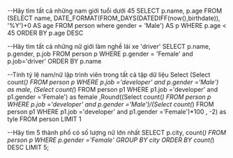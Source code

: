 

--Hãy tìm tất cả những nam giới tuổi dưới 45
SELECT p.name, p.age FROM 
(SELECT name, DATE_FORMAT(FROM_DAYS(DATEDIFF(now(),birthdate)), '%Y')+0 AS age 
FROM person where gender = 'Male') AS p WHERE p.age < 45  ORDER BY p.age DESC

--Hãy tìm tất cả những nữ giới làm nghề lái xe 'driver'
SELECT p.name, p.gender, p.job FROM person p WHERE p.gender = 'Female' and p.job='driver'
ORDER BY p.name

--Tính tỷ lệ nam/nữ lập trình viên trong tất cả tập dữ liệu
Select  (Select count(*) FROM person p 
WHERE p.job ='developer' and p.gender ='Male') as male, 
(Select count(*) FROM person p1 
WHERE p1.job ='developer' and p1.gender ='Female') as female
,Round((Select count(*) FROM person p 
WHERE p.job ='developer' and p.gender ='Male')/(Select count(*) FROM person p1 
WHERE p1.job ='developer' and p1.gender ='Female')*100 , -2) as tyle
FROM person
LIMIT 1
 

--Hãy tìm 5 thành phố có số lượng nữ lớn nhất
SELECT p.city, count(*) FROM person p
WHERE p.gender ='Female'
GROUP BY city
ORDER BY count(*) DESC 
LIMIT 5;